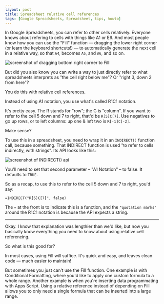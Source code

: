 ```yaml
---
layout: post
title: Spreadsheet relative cell references
tags: [Google Spreadsheets, Spreadsheet, tips, howto]
---
```


In Google Spreadsheets, you can refer to other cells relatively. Everyone knows about refering to cells with things like A1 or E6. And most people know how you can use the "Fill" function — dragging the lower right corner (or learn the keyboard shortcuts!) — to automatically generate the next cell in a relative way, so that `A4`, becomes `A5`, and `A6`, and so on.

![screenshot of dragging bottom right corner to Fill]()

But did you also know you can write a way to just directly refer to what spreadsheets interprets as "the cell right below me"? Or "right 3, down 2 from here"?

You do this with relative cell references.

Instead of using A1 notation, you use what's called R1C1 notation.

It's pretty easy. The R stands for "row"; the C is "column". If you want to refer to the cell 5 down and 7 to right, that'd be `R[5]C[7]`. Use negatives to go up rows, or to left columns: up one & left two is `R[-1]C[-2]`.

Make sense?

To use this in a spreadsheet, you need to wrap it in an `INDIRECT()` function call, because something. That INDIRECT function is used "to refer to cells indirectly, with strings". Its API looks like this:

![screenshot of INDIRECT() api]()

You'll need to set that second parameter – "A1 Notation" – to false. It defaults to `TRUE`.

So as a recap, to use this to refer to the cell 5 down and 7 to right, you'd say:

`=INDIRECT("R[5]C[7]", false)`

The `=` at the front is to indicate this is a function, and the `"quotation marks"` around the R1C1 notation is because the API expects a string.

-----------------------------------------------

Okay. I know that explanation was lengthier than we'd like, but now you basically know everything you need to know about using relative cell referencing.

So what is this good for?

In most cases, using Fill will suffice. It's quick and easy, and leaves clean code — much easier to maintain!

But sometimes you just can't use the Fill function. One example is with Conditional Formatting, where you'd like to apply one custom formula to a whole range. Another example is when you're inserting data programmating with Apps Script. Using a relative reference instead of depending on Fill allows you to only need a single formula that can be inserted into a large range.
